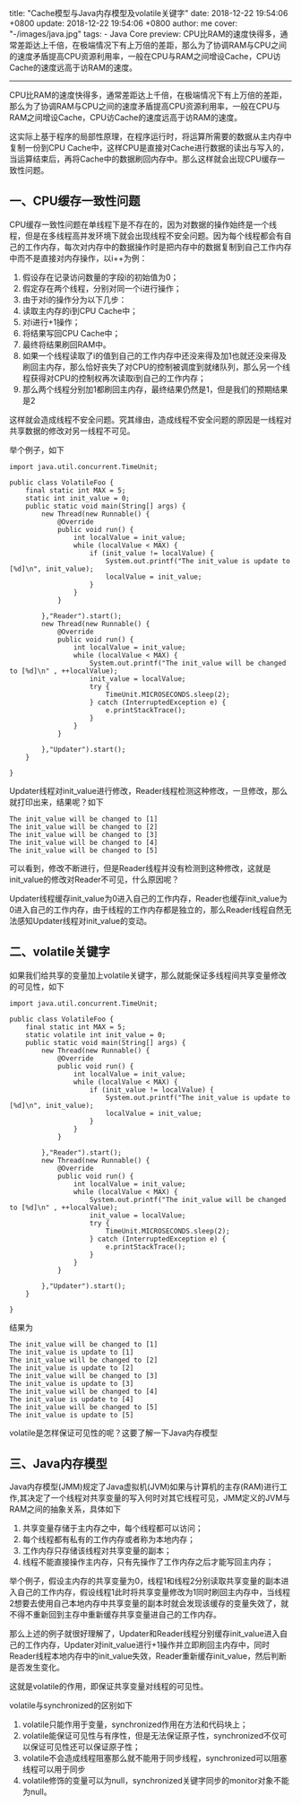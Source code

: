 title: "Cache模型与Java内存模型及volatile关键字"
date: 2018-12-22 19:54:06 +0800
update: 2018-12-22 19:54:06 +0800
author: me
cover: "-/images/java.jpg"
tags:
    - Java Core
preview: CPU比RAM的速度快得多，通常差距达上千倍，在极端情况下有上万倍的差距，那么为了协调RAM与CPU之间的速度矛盾提高CPU资源利用率，一般在CPU与RAM之间增设Cache，CPU访Cache的速度远高于访RAM的速度。

---

CPU比RAM的速度快得多，通常差距达上千倍，在极端情况下有上万倍的差距，那么为了协调RAM与CPU之间的速度矛盾提高CPU资源利用率，一般在CPU与RAM之间增设Cache，CPU访Cache的速度远高于访RAM的速度。

这实际上基于程序的局部性原理，在程序运行时，将运算所需要的数据从主内存中复制一份到CPU Cache中，这样CPU是直接对Cache进行数据的读出与写入的，当运算结束后，再将Cache中的数据刷回内存中。那么这样就会出现CPU缓存一致性问题。

## 一、CPU缓存一致性问题

CPU缓存一致性问题在单线程下是不存在的，因为对数据的操作始终是一个线程，但是在多线程高并发环境下就会出现线程不安全问题。因为每个线程都会有自己的工作内存，每次对内存中的数据操作时是把内存中的数据复制到自己工作内存中而不是直接对内存操作，以i++为例：

1. 假设存在记录访问数量的字段i的初始值为0；
2. 假定存在两个线程，分别对同一个i进行操作；
3. 由于对i的操作分为以下几步：
  1. 读取主内存的i到CPU Cache中；
  2. 对i进行+1操作；
  3. 将结果写回CPU Cache中；
  4. 最终将结果刷回RAM中。
4. 如果一个线程读取了i的值到自己的工作内存中还没来得及加1也就还没来得及刷回主内存，那么恰好丧失了对CPU的控制被调度到就绪队列，那么另一个线程获得对CPU的控制权再次读取i到自己的工作内存；
5. 那么两个线程分别加1都刷回主内存，最终结果仍然是1，但是我们的预期结果是2

这样就会造成线程不安全问题。究其缘由，造成线程不安全问题的原因是一线程对共享数据的修改对另一线程不可见。

举个例子，如下

```
import java.util.concurrent.TimeUnit;

public class VolatileFoo {
    final static int MAX = 5;
    static int init_value = 0;
    public static void main(String[] args) {
        new Thread(new Runnable() {
            @Override
            public void run() {
                int localValue = init_value;
                while (localValue < MAX) {
                    if (init_value != localValue) {
                        System.out.printf("The init_value is update to [%d]\n", init_value);
                        localValue = init_value;
                    }
                }
            }
            
        },"Reader").start();
        new Thread(new Runnable() {
            @Override
            public void run() {
                int localValue = init_value;
                while (localValue < MAX) {
                    System.out.printf("The init_value will be changed to [%d]\n" , ++localValue);
                    init_value = localValue;
                    try {
                        TimeUnit.MICROSECONDS.sleep(2);
                    } catch (InterruptedException e) {
                        e.printStackTrace();
                    }
                }
            }
            
        },"Updater").start();
    }

}
```

Updater线程对init_value进行修改，Reader线程检测这种修改，一旦修改，那么就打印出来，结果呢？如下

```
The init_value will be changed to [1]
The init_value will be changed to [2]
The init_value will be changed to [3]
The init_value will be changed to [4]
The init_value will be changed to [5]
```

可以看到，修改不断进行，但是Reader线程并没有检测到这种修改，这就是init_value的修改对Reader不可见，什么原因呢？

Updater线程缓存init_value为0进入自己的工作内存，Reader也缓存init_value为0进入自己的工作内存，由于线程的工作内存都是独立的，那么Reader线程自然无法感知Updater线程对init_value的变动。

## 二、volatile关键字

如果我们给共享的变量加上volatile关键字，那么就能保证多线程间共享变量修改的可见性，如下

```
import java.util.concurrent.TimeUnit;

public class VolatileFoo {
    final static int MAX = 5;
    static volatile int init_value = 0;
    public static void main(String[] args) {
        new Thread(new Runnable() {
            @Override
            public void run() {
                int localValue = init_value;
                while (localValue < MAX) {
                    if (init_value != localValue) {
                        System.out.printf("The init_value is update to [%d]\n", init_value);
                        localValue = init_value;
                    }
                }
            }
            
        },"Reader").start();
        new Thread(new Runnable() {
            @Override
            public void run() {
                int localValue = init_value;
                while (localValue < MAX) {
                    System.out.printf("The init_value will be changed to [%d]\n" , ++localValue);
                    init_value = localValue;
                    try {
                        TimeUnit.MICROSECONDS.sleep(2);
                    } catch (InterruptedException e) {
                        e.printStackTrace();
                    }
                }
            }
            
        },"Updater").start();
    }

}
```

结果为

```
The init_value will be changed to [1]
The init_value is update to [1]
The init_value will be changed to [2]
The init_value is update to [2]
The init_value will be changed to [3]
The init_value is update to [3]
The init_value will be changed to [4]
The init_value is update to [4]
The init_value will be changed to [5]
The init_value is update to [5]
```

volatile是怎样保证可见性的呢？这要了解一下Java内存模型

## 三、Java内存模型

Java内存模型(JMM)规定了Java虚拟机(JVM)如果与计算机的主存(RAM)进行工作,其决定了一个线程对共享变量的写入何时对其它线程可见，JMM定义的JVM与RAM之间的抽象关系，具体如下

1. 共享变量存储于主内存之中，每个线程都可以访问；
2. 每个线程都有私有的工作内存或者称为本地内存；
3. 工作内存只存储该线程对共享变量的副本；
4. 线程不能直接操作主内存，只有先操作了工作内存之后才能写回主内存；

举个例子，假设主内存的共享变量为0，线程1和线程2分别读取共享变量的副本进入自己的工作内存，假设线程1此时将共享变量修改为1同时刷回主内存中，当线程2想要去使用自己本地内存中共享变量的副本时就会发现该缓存的变量失效了，就不得不重新回到主存中重新缓存共享变量进自己的工作内存。

那么上述的例子就很好理解了，Updater和Reader线程分别缓存init_value进入自己的工作内存，Updater对init_value进行+1操作并立即刷回主内存中，同时Reader线程本地内存中的init_value失效，Reader重新缓存init_value，然后判断是否发生变化。

这就是volatile的作用，即保证共享变量对线程的可见性。

volatile与synchronized的区别如下

1. volatile只能作用于变量，synchronized作用在方法和代码块上；
2. volatile能保证可见性与有序性，但是无法保证原子性，synchronized不仅可以保证可见性还可以保证原子性；
3. volatile不会造成线程阻塞那么就不能用于同步线程，synchronized可以阻塞线程可以用于同步
4. volatile修饰的变量可以为null，synchronized关键字同步的monitor对象不能为null。